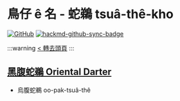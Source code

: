 # 鳥仔 ê 名 - 蛇鵜 tsuâ-thê-kho

[![GitHub](https://img.shields.io/badge/GitHub-black?logo=github)](https://github.com/siansiansu/tsiau-a-e-mia)
[![hackmd-github-sync-badge](https://hackmd.io/a_-7ja_QQL2yY42Ymhd7Rg/badge)](https://hackmd.io/a_-7ja_QQL2yY42Ymhd7Rg)

:::warning
[< 轉去頭頁](https://hackmd.io/@siansiansu/Hy4VzNvha)
:::

## [黑腹蛇鵜 Oriental Darter](https://ebird.org/species/darter2)

- 烏腹蛇鵜 oo-pak-tsuâ-thê

